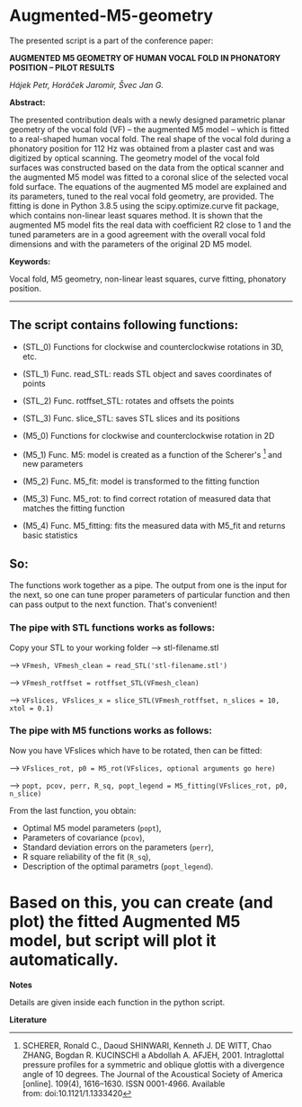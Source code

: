 # Augmented-M5-geometry

The presented script is a part of the conference paper:

**AUGMENTED M5 GEOMETRY OF HUMAN VOCAL FOLD IN PHONATORY POSITION – PILOT RESULTS**

*Hájek Petr, Horáček Jaromír, Švec Jan G.*

**Abstract:** 

The presented contribution deals with a newly designed parametric planar geometry of the vocal fold (VF)
– the augmented M5 model – which is fitted to a real-shaped human vocal fold. The real shape of the vocal fold
during a phonatory position for 112 Hz was obtained from a plaster cast and was digitized by optical scanning.
The geometry model of the vocal fold surfaces was constructed based on the data from the optical scanner and
the augmented M5 model was fitted to a coronal slice of the selected vocal fold surface. The equations of
the augmented M5 model are explained and its parameters, tuned to the real vocal fold geometry, are provided.
The fitting is done in Python 3.8.5 using the scipy.optimize.curve fit package, which contains non-linear least squares method. 
It is shown that the augmented M5 model fits the real data with coefficient R2
close to 1 and the tuned parameters are in a good agreement with the overall vocal fold dimensions and with
the parameters of the original 2D M5 model.

**Keywords:** 

Vocal fold, M5 geometry, non-linear least squares, curve fitting, phonatory position.

---

## The script contains following functions:
- (STL_0) Functions for clockwise and counterclockwise rotations in 3D, etc.
- (STL_1) Func. read_STL: reads STL object and saves coordinates of points
- (STL_2) Func. rotffset_STL: rotates and offsets the points
- (STL_3) Func. slice_STL: saves STL slices and its positions

- (M5_0) Functions for clockwise and counterclockwise rotation in 2D
- (M5_1) Func. M5: model is created as a function of the Scherer's [^1] and new parameters 
- (M5_2) Func. M5_fit: model is transformed to the fitting function 
- (M5_3) Func. M5_rot: to find correct rotation of measured data that matches the fitting function
- (M5_4) Func. M5_fitting: fits the measured data with M5_fit and returns basic statistics

## So: 
The functions work together as a pipe. The output from one is the input 
for the next, so one can tune proper parameters of particular function
and then can pass output to the next function. That's convenient!

### The pipe with STL functions works as follows: 
Copy your STL to your working folder --> stl-filename.stl 

--> `VFmesh, VFmesh_clean = read_STL('stl-filename.stl')` 

--> `VFmesh_rotffset = rotffset_STL(VFmesh_clean)` 

--> `VFslices, VFslices_x = slice_STL(VFmesh_rotffset, n_slices = 10, xtol = 0.1)`

### The pipe with M5 functions works as follows:
Now you have VFslices which have to be rotated, then can be fitted: 

--> `VFslices_rot, p0 = M5_rot(VFslices, optional arguments go here)`

--> `popt, pcov, perr, R_sq, popt_legend = M5_fitting(VFslices_rot, p0, n_slice)`

From the last function, you obtain: 
- Optimal M5 model parameters (`popt`), 
- Parameters of covariance (`pcov`),
- Standard deviation errors on the parameters (`perr`),
- R square reliability of the fit (`R_sq`),
- Description of the optimal parametrs (`popt_legend`).
    
Based on this, you can create (and plot) the fitted Augmented M5 model, but
script will plot it automatically.
===
**Notes**

Details are given inside each function in the python script.


**Literature**
[^1]: SCHERER, Ronald C., Daoud SHINWARI, Kenneth J. DE WITT, Chao ZHANG, Bogdan R. KUCINSCHI a Abdollah A. AFJEH, 2001. Intraglottal pressure profiles for a symmetric and oblique glottis with a divergence angle of 10 degrees. The Journal of the Acoustical Society of America [online]. 109(4), 1616–1630. ISSN 0001-4966. Available from: doi:10.1121/1.1333420


